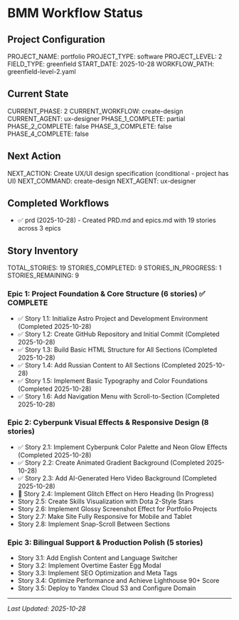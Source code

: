 # BMM Workflow Status

## Project Configuration

PROJECT_NAME: portfolio
PROJECT_TYPE: software
PROJECT_LEVEL: 2
FIELD_TYPE: greenfield
START_DATE: 2025-10-28
WORKFLOW_PATH: greenfield-level-2.yaml

## Current State

CURRENT_PHASE: 2
CURRENT_WORKFLOW: create-design
CURRENT_AGENT: ux-designer
PHASE_1_COMPLETE: partial
PHASE_2_COMPLETE: false
PHASE_3_COMPLETE: false
PHASE_4_COMPLETE: false

## Next Action

NEXT_ACTION: Create UX/UI design specification (conditional - project has UI)
NEXT_COMMAND: create-design
NEXT_AGENT: ux-designer

## Completed Workflows

- ✅ prd (2025-10-28) - Created PRD.md and epics.md with 19 stories across 3 epics

## Story Inventory

TOTAL_STORIES: 19
STORIES_COMPLETED: 9
STORIES_IN_PROGRESS: 1
STORIES_REMAINING: 9

### Epic 1: Project Foundation & Core Structure (6 stories) ✅ COMPLETE
- ✅ Story 1.1: Initialize Astro Project and Development Environment (Completed 2025-10-28)
- ✅ Story 1.2: Create GitHub Repository and Initial Commit (Completed 2025-10-28)
- ✅ Story 1.3: Build Basic HTML Structure for All Sections (Completed 2025-10-28)
- ✅ Story 1.4: Add Russian Content to All Sections (Completed 2025-10-28)
- ✅ Story 1.5: Implement Basic Typography and Color Foundations (Completed 2025-10-28)
- ✅ Story 1.6: Add Navigation Menu with Scroll-to-Section (Completed 2025-10-28)

### Epic 2: Cyberpunk Visual Effects & Responsive Design (8 stories)
- ✅ Story 2.1: Implement Cyberpunk Color Palette and Neon Glow Effects (Completed 2025-10-28)
- ✅ Story 2.2: Create Animated Gradient Background (Completed 2025-10-28)
- ✅ Story 2.3: Add AI-Generated Hero Video Background (Completed 2025-10-28)
- 🔄 Story 2.4: Implement Glitch Effect on Hero Heading (In Progress)
- Story 2.5: Create Skills Visualization with Dota 2-Style Stars
- Story 2.6: Implement Glossy Screenshot Effect for Portfolio Projects
- Story 2.7: Make Site Fully Responsive for Mobile and Tablet
- Story 2.8: Implement Snap-Scroll Between Sections

### Epic 3: Bilingual Support & Production Polish (5 stories)
- Story 3.1: Add English Content and Language Switcher
- Story 3.2: Implement Overtime Easter Egg Modal
- Story 3.3: Implement SEO Optimization and Meta Tags
- Story 3.4: Optimize Performance and Achieve Lighthouse 90+ Score
- Story 3.5: Deploy to Yandex Cloud S3 and Configure Domain

---

_Last Updated: 2025-10-28_
